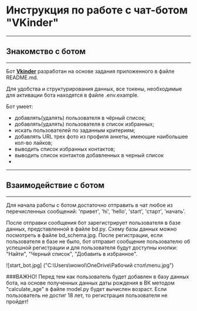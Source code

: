 # Инструкция по работе с чат-ботом "VKinder"

______________________________________________________________

## Знакомство с ботом

______________________________________________________________

Бот <b><u>Vkinder</u></b> разработан на основе задания приложенного в файле README.md.

Для удобства и структурирования данных, все токены, необходимые для активации бота находятся в файле .env.example.

Бот умеет:

- добавлять(удалять) пользователя в чёрный список;
- добавлять(удалять) пользователя в список избранных;
- искать пользователей по заданным критериям;
- добавлять URL трех фото из профиля анкеты, имеющие наибольшее кол-во лайков;
- выводить список избранных контактов;
- выводить список контактов добавленных в черный список
- 
______________________________________________________________

## Взаимодействие с ботом

______________________________________________________________
Для начала работы с ботом достаточно отправить в чат любое из перечисленных сообщений: 'привет', 'hi', 'hello',
'start', 'старт', 'начать'.

После отправки сообщения бот зарегистрирует пользователя в базе данных, представленной в файле bd.py. Схему базы данных
можно посмотреть в файле bd_schema.jpg. После регистрации, если пользователя в базе не было, бот отправит сообщение 
пользователю об успешной регистрации и для пользователя будут доступны кнопки: "Найти", "Черный список", "Добавить в 
избранное".

![start_bot.jpg] ("C:\Users\wowol\OneDrive\Рабочий стол\menu.jpg")

###ВАЖНО! Перед тем как пользователь будет добавлен в базу данных бота, на основе полученных данных даты рождения в ВК 
методом "calculate_age" в файле model.py будет вычислен возраст. Если пользователь не достиг 18 лет, то регистрация 
пользователя не пройдет!
